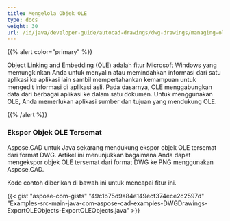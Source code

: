```yaml
---
title: Mengelola Objek OLE
type: docs
weight: 30
url: /id/java/developer-guide/autocad-drawings/dwg-drawings/managing-ole-objects/
---
```


{{% alert color="primary" %}} 

Object Linking and Embedding (OLE) adalah fitur Microsoft Windows yang memungkinkan Anda untuk menyalin atau memindahkan informasi dari satu aplikasi ke aplikasi lain sambil mempertahankan kemampuan untuk mengedit informasi di aplikasi asli. Pada dasarnya, OLE menggabungkan data dari berbagai aplikasi ke dalam satu dokumen. Untuk menggunakan OLE, Anda memerlukan aplikasi sumber dan tujuan yang mendukung OLE.

{{% /alert %}} 
### **Ekspor Objek OLE Tersemat**
Aspose.CAD untuk Java sekarang mendukung ekspor objek OLE tersemat dari format DWG. Artikel ini menunjukkan bagaimana Anda dapat mengekspor objek OLE tersemat dari format DWG ke PNG menggunakan Aspose.CAD.

Kode contoh diberikan di bawah ini untuk mencapai fitur ini.

{{< gist "aspose-com-gists" "49c1b75d9a84e149ecf374ece2c2597d" "Examples-src-main-java-com-aspose-cad-examples-DWGDrawings-ExportOLEObjects-ExportOLEObjects.java" >}}

